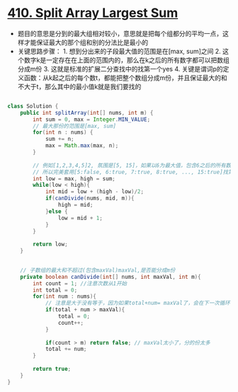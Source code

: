 # [410. Split Array Largest Sum](https://leetcode.com/problems/split-array-largest-sum/)
* 题目的意思是分到的最大组相对较小，意思就是把每个组都分的平均一点，这样才能保证最大的那个组和别的分法比是最小的
* 关键思路步骤：
		1. 想到分出来的子段最大值的范围是在[max, sum]之间
		2. 这个数字k是一定存在在上面的范围内的，那么在k之后的所有数字都可以把数组分成m份
		3. 这就是标准的扩展二分查找中的找第一个yes
		4. 关键是谓词p的定义函数：从k起之后的每个数t，都能把整个数组分成m份，并且保证最大的和不大于t，那么其中的最小值k就是我们要找的

```java

class Solution {
    public int splitArray(int[] nums, int m) {
        int sum = 0, max = Integer.MIN_VALUE;
        // 最大那份的范围是[max, sum]
        for(int n : nums) {
            sum += n;
            max = Math.max(max, n);
        }
        
        // 例如[1,2,3,4,5]2, 氛围是[5, 15]，如果以6为最大值，包含6之后的所有数都可以分割成2份
        // 所以完美套用[5:false, 6:true, 7:true, 8:true, ..., 15:true]找第一个true
        int low = max, high = sum;
        while(low < high){
            int mid = low + (high - low)/2;
            if(canDivide(nums, mid, m)){
                high = mid;
            }else {
                low = mid + 1;
            }
        }
            
        return low;
    }
    

    // 子数组的最大和不超过(包含maxVal)maxVal,是否能分成m份
    private boolean canDivide(int[] nums, int maxVal, int m){
        int count = 1; //注意次数从1开始
        int total = 0;
        for(int num : nums){
            // 注意是大于没有等于，因为如果total+num= maxVal了，会在下一次循环中处理
            if(total + num > maxVal){
                total = 0;
                count++;
            }
            
            if(count > m) return false; // maxVal太小了，分的份太多
            total += num;
        }
        
        return true;
    }
}
```
